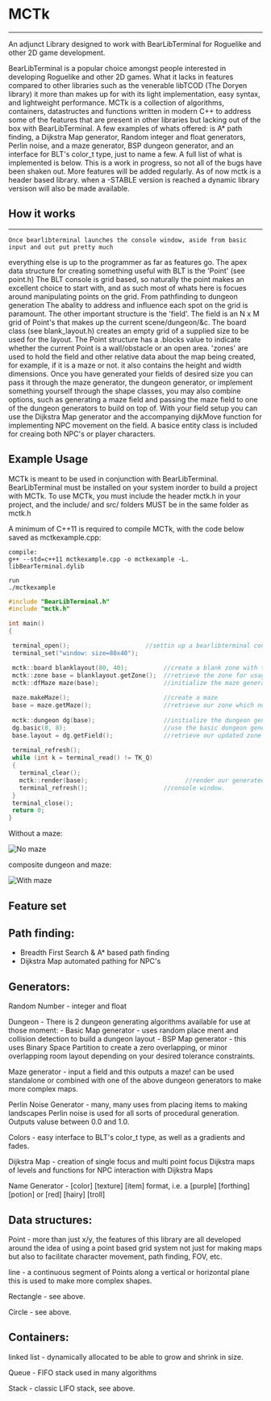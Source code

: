 # MCTk
---------------
An adjunct Library designed to work with BearLibTerminal for Roguelike and other 2D game development.

  BearLibTerminal is a popular choice amongst people interested in developing Roguelike and other 2D games.
What it lacks in features compared to other libraries such as the venerable libTCOD (The Doryen library)
it more than makes up for with its light implementation, easy syntax, and lightweight performance.
  MCTk is a collection of algorithms, containers, datastructes and functions  written in modern
C++ to address some of the features that are present in other libraries but lacking out of the box
with BearLibTerminal. 
A few examples of whats offered: is A* path finding, a Dijkstra Map generator,
Random integer and float generators, Perlin noise, and a maze generator, BSP dungeon generator,
and an interface for BLT's color_t type, just to name a few. A full list of 
what is implemented is below. This is a work in progress, so not all of the bugs
have been shaken out. More features will be added regularly.
As of now mctk is a header based library. when a -STABLE version is reached a dynamic library
versison will also be made available.

## How it works
--------------


	Once bearlibterminal launches the console window, aside from basic input and out put pretty much
everything else is up to the programmer as far as features go. The apex data structure for creating
something useful with BLT is the 'Point' (see point.h)
	The BLT console is grid based, so naturally the point makes an excellent choice to start with, and as
such most of whats here is focues around manipulating points on the grid. From pathfinding to dungeon generation
The abality to address and influence each spot on the grid is paramount.
	The other important structure is the 'field'. The field is an N x M grid of Point's that makes up
the current scene/dungeon/&c. The board class (see blank_layout.h) creates an empty grid of a supplied
size to be used for the layout. The Point structure has a .blocks value to indicate whether the current
Point is a wall/obstacle or an open area.
    'zones' are used to hold the field and other relative data about the map being created, for example,
    if it is a maze or not. it also contains the height and width dimensions.
    Once you have generated your fields of desired size you can pass it through the maze generator, the dungeon
  generator, or implement something yourself through the shape classes, you may also combine options, such as 
  generating a maze field and passing the maze field to one of the dungeon generators to build on top of.
    With your field setup you can use the Dijkstra Map generator and the accompanying dijkMove function
 for implementing NPC movement on the field. A basice entity class is included for creaing both
 NPC's or player characters. 
 
 ## Example Usage
 
 MCTk is meant to be used in conjunction with BearLibTerminal. BearLibTerminal must be installed on your
 system inorder to build a project with MCTk.
 To use MCTk, you must include the header mctk.h in your project, and the include/ and src/ folders MUST 
 be in the same folder as mctk.h
 
 A minimum of C++11 is required to compile MCTk, with the code below saved as mctkexample.cpp:
 ```
 compile:
 g++ --std=c++11 mctkexample.cpp -o mctkexample -L. libBearTerminal.dylib
 
 run
 ./mctkexample
 ```
 
 ```cpp
#include "BearLibTerminal.h"
#include "mctk.h"

int main()
{

  terminal_open();                     //settin up a bearlibterminal console window
  terminal_set("window: size=80x40");

  mctk::board blanklayout(80, 40);          //create a blank zone with the supplied dimensions
  mctk::zone base = blanklayout.getZone();  //retrieve the zone for usage
  mctk::dfMaze maze(base);                  //initialize the maze generator without blank zone
  
  maze.makeMaze();                          //create a maze
  base = maze.getMaze();                    //retrieve our zone which no contains a maze
  
  mctk::dungeon dg(base);                   //initialize the dungeon generator with our maze
  dg.basic(8, 8);                           //use the basic dungeon generator, max # of rooms = 8, max room size = 8x8 
  base.layout = dg.getField();              //retrieve our updated zone
  
  terminal_refresh();
  while (int k = terminal_read() != TK_Q)
  {
    terminal_clear();
    mctk::render(base);                           //render our generated maze dungeon zone on the bearlibterminal
    terminal_refresh();                     //console window.
  }
  terminal_close();
  return 0;
}
```
Without a maze:

![No maze](https://www.maxcodes.info/~maxgoren/nomaze.png)

composite dungeon and maze:

![With maze](https://www.maxcodes.info/~maxgoren/withmaze.png)


 Feature set
--------------

Path finding:
------------

- Breadth First Search & A* based path finding
- Dijkstra Map automated pathing for NPC's


Generators:
-----------

Random Number - integer and float

Dungeon - There is 2 dungeon generating algorithms available for use at those moment:
	- Basic Map generator - uses random place ment and collision detection to build a dungeon layout
	- BSP Map generator - this uses Binary Space Partition to create a zero overlapping, or minor overlapping room
				layout depending on your desired tolerance constraints.

Maze generator - input a field and this outputs a maze! can be used standalone or combined with one of the above dungeon generators
		to make more complex maps.

Perlin Noise Generator - many, many uses from placing items to making landscapes Perlin noise is used for all sorts of
			procedural generation. Outputs valuse between 0.0 and 1.0.

Colors - easy interface to BLT's color_t type, as well as a gradients and fades.

Dijkstra Map - creation of single focus and multi point focus Dijkstra maps of levels
	       and functions for NPC interaction with Dijkstra Maps

Name Generator - [color] [texture] [item] format, i.e. a [purple] [forthing] [potion]
		or [red] [hairy] [troll]


Data structures:
----------------
Point - more than just x/y, the features of this library are all developed
       around the idea of using a point based grid system not just for making
       maps but also to facilitate character movement, path finding, FOV, etc.
       
line - a continuous segment of Points along a vertical or horizontal plane
       this is used to make more complex shapes.
       
Rectangle - see above.

Circle - see above.


Containers:
-----------

linked list - dynamically allocated to be able to grow and shrink in size.

Queue - FIFO stack used in many algorithms

Stack - classic LIFO stack, see above.
